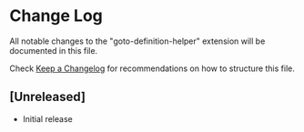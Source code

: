 # Change Log

All notable changes to the "goto-definition-helper" extension will be documented in this file.

Check [Keep a Changelog](http://keepachangelog.com/) for recommendations on how to structure this file.

## [Unreleased]

- Initial release